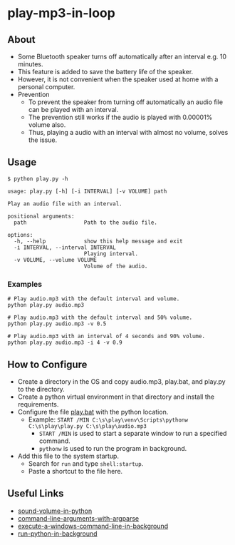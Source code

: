 # play-mp3-in-loop

## About

* Some Bluetooth speaker turns off automatically after an interval e.g. 10 minutes.
* This feature is added to save the battery life of the speaker.
* However, it is not convenient when the speaker used at home with a personal computer.
* Prevention
  * To prevent the speaker from turning off automatically an audio file can be played with an interval.
  * The prevention still works if the audio is played with 0.00001% volume also.
  * Thus, playing a audio with an interval with almost no volume, solves the issue.

## Usage

```shell
$ python play.py -h

usage: play.py [-h] [-i INTERVAL] [-v VOLUME] path

Play an audio file with an interval.

positional arguments:
  path                  Path to the audio file.

options:
  -h, --help            show this help message and exit
  -i INTERVAL, --interval INTERVAL
                        Playing interval.
  -v VOLUME, --volume VOLUME
                        Volume of the audio.
```

### Examples

```shell
# Play audio.mp3 with the default interval and volume.
python play.py audio.mp3

# Play audio.mp3 with the default interval and 50% volume.
python play.py audio.mp3 -v 0.5

# Play audio.mp3 with an interval of 4 seconds and 90% volume.
python play.py audio.mp3 -i 4 -v 0.9
```

## How to Configure

* Create a directory in the OS and copy audio.mp3, play.bat, and play.py to the directory.
* Create a python virtual environment in that directory and install the requirements.
* Configure the file [play.bat](play.bat) with the python location.
  * Example: `START /MIN C:\s\play\venv\Scripts\pythonw C:\s\play\play.py C:\s\play\audio.mp3`
    * `START /MIN` is used to start a separate window to run a specified command.
    * `pythonw` is used to run the program in background.
* Add this file to the system startup.
  * Search for `run` and type `shell:startup`.
  * Paste a shortcut to the file here.

## Useful Links

* [sound-volume-in-python](https://stackoverflow.com/questions/48337864/sound-volume-in-python)
* [command-line-arguments-with-argparse](https://towardsdatascience.com/a-simple-guide-to-command-line-arguments-with-argparse-6824c30ab1c3)
* [execute-a-windows-command-line-in-background](https://superuser.com/questions/198525/how-can-i-execute-a-windows-command-line-in-background)
* [run-python-in-background](https://stackoverflow.com/questions/9705982/pythonw-exe-or-python-exe)
